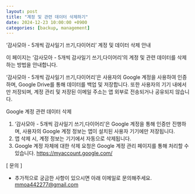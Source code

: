 ```yaml
---
layout: post
title: "계정 및 관련 데이터 삭제하기"
date: 2024-12-23 10:00:00 +0900
categories: [backup, management]
---
```

 ‘감사모아 - 5개씩 감사일기 쓰기,다이어리’ 계정 및 데이터 삭제 안내

이 페이지는 ‘감사모아 - 5개씩 감사일기 쓰기,다이어리’의 계정 및 관련 데이터를 삭제하는 방법을 안내합니다.

‘감사모아 - 5개씩 감사일기 쓰기,다이어리’은 사용자의 Google 계정을 사용하여 인증하며, Google Drive를 통해 데이터를 백업 및 저장합니다.
또한 사용자의 기기 내에서만 저장되며, 계정 관리 및 저장된 이메일 주소는 앱 외부로 전송되거나 공유되지 않습니다.

Google 계정 관련 데이터 삭제
1. ‘감사모아 - 5개씩 감사일기 쓰기,다이어리’은 Google 계정을 통해 인증만 진행하며, 사용자의 Google 계정 정보는 앱이 설치된 사용자 기기에만 저장됩니다.
2. 앱 삭제 시, 계정 정보는 기기에서 자동으로 삭제됩니다.
3. Google 계정 자체에 대한 삭제 요청은 Google 계정 관리 페이지를 통해 처리할 수 있습니다.
https://myaccount.google.com/

[ 문의 ]
* 추가적으로 궁금한 사항이 있으시면 아래 이메일로 문의해주세요.
mmoa442277@gmail.com
